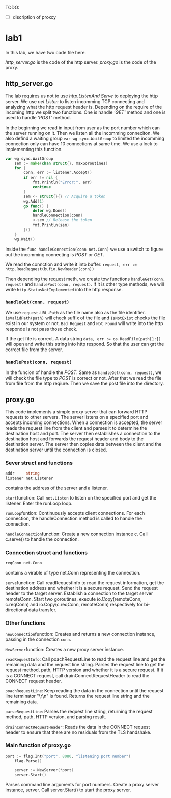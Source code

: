 TODO:
- [ ] discription of proxcy

# lab1
In this lab, we have two code file here. 

*http_server.go* is the code of the http server. *proxy.go* is the code of the proxy.

## http_server.go
The lab requires us not to use *http.ListenAnd Serve* to deploying the http server. We use *net.Listen* to listen incomming TCP connecting and analyzing what the http request header is. Depending on the require of the incoming http we split two functions. One is handle *'GET'* method and one is used to handle *'POST'* method. 

In the beginning we read in input from user as the port number which can the server running on it. Then we listen all the incomming conneciton. We also defind a waiting group `var wg sync.WaitGroup` to limited the incomming connection only can have 10 connections at same time. We use a lock to implementing this function. 

```go
var wg sync.WaitGroup
	sem := make(chan struct{}, maxGoroutines)
	for {
		conn, err := listener.Accept()
		if err != nil {
			fmt.Println("Error:", err)
			continue
		}
		sem <- struct{}{} // Acquire a token
		wg.Add(1)
		go func() {
			defer wg.Done()
			handleConnection(conn)
			<-sem // Release the token
			fmt.Println(sem)
		}()
	}
	wg.Wait()
```

Inside the `func handleConnection(conn net.Conn)` we use a switch to figure out the incomming connecting is *POST* or *GET*.

We read the connction and write it into buffer. `request, err := http.ReadRequest(bufio.NewReader(conn))`

Then depending the request meth, we create tow functions `handleGet(conn, request)` and `handlePost(conn, request)`. If it is other type methods, we will write `http.StatusNotImplemented` into the http response.

### `handleGet(conn, request)`

We use `request.URL.Path` as the file name also as the file identifier. `isValidPath(path)` will check suffix of the file and `IsNotExist` checks the file exist in our system or not. `Bad Request` and `Not Found` will write into the http responde is not pass those check. 

If the get file is correct. A data string `data, err := os.ReadFile(path[1:])` will open and write this string into http respond. So that the user can grt the correct file from the server.

### `handlePost(conn, request)`

In the funcion of handle the *POST*. Same as `handleGet(conn, request)`, we will check the file type to *POST* is correct or not. After that we read the file from **file** from the http reqiure. Then we save the post file into the directory.  

## proxy.go

This code implements a simple proxy server that can forward HTTP requests to other servers. The server listens on a specified port and accepts incoming connections. When a connection is accepted, the server reads the request line from the client and parses it to determine the destination host and port. The server then establishes a connection to the destination host and forwards the request header and body to the destination server. The server then copies data between the client and the destination server until the connection is closed.

### Sever struct and functions

```go
addr     string
listener net.Listener
```
contains the address of the server and a listener.

`start`function:
Call `net.Listen` to listen on the specified port and get the listener.
Enter the runLoop loop.

`runLoop`funtion:
Continuously accepts client connections.
For each connection, the handleConnection method is called to handle the connection.

`handleConnection`function:
Create a new connection instance c.
Call c.serve() to handle the connection.

### Connection struct and functions

```go
reqConn net.Conn
```
contains a virable of type net.Conn representing the connection.

`serve`function:
Call readRequestInfo to read the request information, get the destination address and whether it is a secure request.
Send the request header to the target server.
Establish a connection to the target server remoteConn.
Start two goroutines, execute io.Copy(remoteConn, c.reqConn) and io.Copy(c.reqConn, remoteConn) respectively for bi-directional data transfer.

### Other functions

`newConnection`function:
Creates and returns a new connection instance, passing in the connection `conn`.

`NewServer`function: 
Creates a new proxy server instance.

`readRequestInfo`: 
Call poachRequestLine to read the request line and get the remaining data and the request line string.
Parses the request line to get the request method, path, HTTP version and whether it is a secure request.
If it is a CONNECT request, call drainConnectRequestHeader to read the CONNECT request header.

`poachRequestLine`: 
Keep reading the data in the connection until the request line terminator "\r\n" is found.
Returns the request line string and the remaining data.

`parseRequestLine`: 
Parses the request line string, returning the request method, path, HTTP version, and parsing result.

`drainConnectRequestHeader`: 
Reads the data in the CONNECT request header to ensure that there are no residuals from the TLS handshake.

### Main function of proxy.go

```go
port := flag.Int("port", 8080, "listening port number")
	flag.Parse()

	server := NewServer(*port)
	server.Start()
```

Parses command line arguments for port numbers.
Create a proxy server instance, server.
Call server.Start() to start the proxy server.

